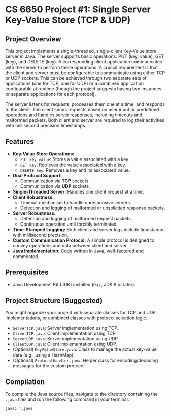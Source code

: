 # CS 6650 Project #1: Single Server Key-Value Store (TCP & UDP)

## Project Overview

This project implements a single-threaded, single-client Key-Value store server in Java. The server supports basic operations: PUT (key, value), GET (key), and DELETE (key). A corresponding client application communicates with the server to perform these operations. A crucial requirement is that the client and server must be configurable to communicate using either TCP or UDP sockets. This can be achieved through two separate sets of applications (one for TCP, one for UDP) or a combined application configurable at runtime (though the project suggests having two instances or separate applications for each protocol).

The server listens for requests, processes them one at a time, and responds to the client. The client sends requests based on user input or predefined operations and handles server responses, including timeouts and malformed packets. Both client and server are required to log their activities with millisecond precision timestamps.

## Features

*   **Key-Value Store Operations:**
    *   `PUT key value`: Stores a value associated with a key.
    *   `GET key`: Retrieves the value associated with a key.
    *   `DELETE key`: Removes a key and its associated value.
*   **Dual Protocol Support:**
    *   Communication via **TCP** sockets.
    *   Communication via **UDP** sockets.
*   **Single-Threaded Server:** Handles one client request at a time.
*   **Client Robustness:**
    *   Timeout mechanism to handle unresponsive servers.
    *   Detection and logging of malformed or unsolicited response packets.
*   **Server Robustness:**
    *   Detection and logging of malformed request packets.
    *   Continuous operation until forcibly terminated.
*   **Time-Stamped Logging:** Both client and server logs include timestamps with millisecond precision.
*   **Custom Communication Protocol:** A simple protocol is designed to convey operations and data between client and server.
*   **Java Implementation:** Code written in Java, well-factored and commented.

## Prerequisites

*   Java Development Kit (JDK) installed (e.g., JDK 8 or later).

## Project Structure (Suggested)

You might organize your project with separate classes for TCP and UDP implementations, or combined classes with protocol selection logic.

*   `ServerTCP.java`: Server implementation using TCP.
*   `ClientTCP.java`: Client implementation using TCP.
*   `ServerUDP.java`: Server implementation using UDP.
*   `ClientUDP.java`: Client implementation using UDP.
*   (Optional) `KeyValueStore.java`: Class to manage the actual key-value data (e.g., using a HashMap).
*   (Optional) `ProtocolHandler.java`: Helper class for encoding/decoding messages for the custom protocol.

## Compilation

To compile the Java source files, navigate to the directory containing the `.java` files and run the following command in your terminal:

```bash
javac *.java
